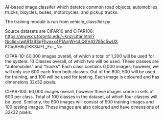 AI-based image classifer which detetcs common road objects; automobiles, trucks, bicycles, buses, motorcycles, and pickup trucks.

The training module is run from vehicle_classifier.py

Source datasets are CIFAR10 and CIFAR100: https://www.cs.toronto.edu/~kriz/cifar.html?fbclid=IwAR1z93qFhvoxx4F1AxjWHcLQSV42785c5wUX
FCiqAH6qTKK3lJFL_Ec-_Nc

CIFAR-10:
60,000 images overall, of which a total of 1,200 will be used for the system.
10 Classes overall, of which two will be used. These classes are “automobiles” and “trucks”.
Each class contains 6,000 images; however, we will only use 600 each from both classes.
Out of the 600, 500 will be used for training, and 100 will be used for testing.
Each image is coloured and has dimensions 32x32 pixels.

CIFAR-100:
60,000 images overall, however these images come in sets of 600 per class.
Total of 100 classes in the dataset, of which four classes will be used.
Similarly, the 600 images will consist of 500 training images and 100 testing images.
These images are also coloured and have dimensions of 32x32 pixels.
